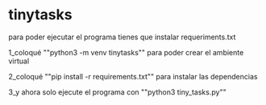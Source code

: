 # tinytasks

para poder ejecutar el programa tienes que instalar requeriments.txt

1_coloqué ""python3 -m venv tinytasks"" para poder crear el ambiente virtual 

2_coloqué ""pip install -r requirements.txt"" para instalar las dependencias 

3_y ahora solo ejecute el programa con ""python3 tiny_tasks.py""




